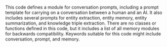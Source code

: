 This code defines a module for conversation prompts, including a prompt template for carrying on a conversation between a human and an AI. It also includes several prompts for entity extraction, entity memory, entity summarization, and knowledge triple extraction. There are no classes or functions defined in this code, but it includes a list of all memory modules for backwards compatibility. Keywords suitable for this code might include conversation, prompt, and memory.

